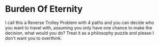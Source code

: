 # Burden Of Eternity

I call this a Reverse Trolley Problem with 4 paths and you can decide who you want to travel with, assuming you only have one chance to make the decision, what would you do?
Treat it as a philosophy puzzle and please I don't want you to overthink.
